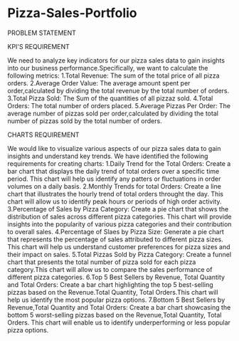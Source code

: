 # Pizza-Sales-Portfolio

PROBLEM STATEMENT

KPI'S REQUIREMENT

We need to analyze key indicators for our pizza sales data to gain insights into our business performance.Specifically, we want to calculate the following metrics:
1.Total Revenue: The sum of the total price of all pizza orders.
2.Average Order Value: The average amount spent per order,calculated by dividing the total revenue by the total number of orders.
3.Total Pizza Sold: The Sum of the quantities of all pizzaz sold.
4.Total Orders: The total number of orders placed.
5.Average Pizzas Per Order: The average number of pizzas sold per order,calculated by dividing the total number of pizzas sold by the total number of orders.

CHARTS REQUIREMENT

We would like to visualize various aspects of our pizza sales data to gain insights and understand key trends. We have identified the following requirements for creating charts:
1.Daily Trend for the Total Orders: 
Create a bar chart that displays the daily trend of total orders over a specific time period. This chart will help us identify any patters or fluctuations in order volumes on a daily basis.
2.Monthly Trends for total Orders: 
Create a line chart that illustrates the hourly trend of total orders throught the day. This chart will allow us to identify peak hours or periods of high order activity.
3.Percentage of Sales by Pizza Category:
Create a pie chart that shows the distribution of sales across different pizza categories. This chart will provide insights into the popularity of various pizza categories and their contribution to overall sales.
4.Percentage of Slaes by Pizza Size:
Generate a pie chart that represents the percentage of sales attributed to different pizza sizes. This chart will help us understand customer preferences for pizza sizes and their impact on sales.
5.Total Pizzas Sold by Pizza Category:
Create a funnel chart that presents the total number of pizza sold for each pizza category.This chart will allow us to compare the sales performance of different pizza categories.
6.Top 5 Best Sellers by Revenue, Total Quantity and Total Orders:
Create a bar chart highlighting the top 5 best-selling pizzas based on the Revenue.Total Quantity, Total Orders.This chart will help us identify the most popular pizza options.
7.Bottom 5 Best Sellers by Revenue,Total Quantity and Total Orders:
Create a bar chart showcasing the bottom 5 worst-selling pizzas based on the Revenue,Total Quantity, Total Orders. This chart will enable us to identify underperforming or less popular pizza options.

